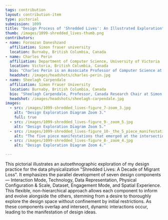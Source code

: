 ```yaml
---
tags: contribution
layout: contribution-item
type: pictorial
submission: 1099
title: "Design Process of 'Shredded Lives': An Illustrated Exploration"
thumb: /images/1099-shredded_lives-thumb.png
contributors: 
- name: Foroozan Daneshzand
  affiliation: Simon fraser university
  location: Burnaby, British Columbia, Canada
- name: Charles Perin
  affiliation: Department of Computer Science, University of Victoria
  location: Victoria, British Columbia, Canada
  bio: "Charles Perin is an Associate Professor of Computer Science at the University of Victoria, where he co-leads the VIXI lab. He is interested in new interactions for visualizations, in mobile and physical visualization, and in personal visualization."
  headshot: /images/headshots/charles-perin.jpg
- name: Sheelagh Carpendale
  affiliation: Simon Fraser University
  location: Burnaby, British Columbia, Canada
  bio: "Sheelagh Carpendale, Professor, Canada Research Chair at Simon Fraser University has received many awards including IEEE Visualization Career Award, and a BAFTA. She is a Fellow in the Royal Society of Canada and has been inducted into the IEEE Visualization Academy and the ACM CHI Academy."
  headshot: /images/headshots/sheelagh-carpendale.jpg
images: 
  - src: /images/1099-shredded_lives-figure_7-zoom_3.jpg
    alt: "Design Exploration Diagram Zoom 3."
    full: true
  - src: /images/1099-shredded_lives-figure_9-_zoom_5.jpg
    alt: "Design Exploration Diagram Zoom 5."
  - src: /images/1099-shredded_lives-figure_10-_the_5_piece_manifestation.jpg
    alt: "The five piece manifestations that emerged at the intersections of the seven design components."
  - src: /images/1099-shredded_lives-figure_8-_zoom_4.jpg
    alt: "Design Exploration Diagram Zoom 4."

---
```


This pictorial illustrates an autoethnographic exploration of my design
practice for the data physicalization "Shredded Lives: A Decade of
Migrant Loss". It emphasizes the parallel development of seven design
components — Interaction Mode, Technology, Data Representation,
Physical Configuration & Scale, Dataset, Engagement Mode, and Spatial
Experience. This flexible, non-hierarchical approach allows each
component to inform and evolve alongside the others, stemming from a
desire to thoroughly explore the design space without confinement by
initial restrictions. As these components overlap and intersect, dynamic
interactions occur, leading to the manifestation of design ideas.
